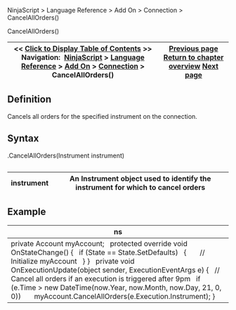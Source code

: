 ﻿
NinjaScript > Language Reference > Add On > Connection > CancelAllOrders()

CancelAllOrders()

| << [Click to Display Table of Contents](connection_cancelallorders.md) >> **Navigation:**     [NinjaScript](ninjascript.md) > [Language Reference](language_reference_wip.md) > [Add On](add_on.md) > [Connection](connection_class.md) > CancelAllOrders() | [Previous page](connection_class.md) [Return to chapter overview](connection_class.md) [Next page](connect.md) |
| --- | --- |
## Definition
Cancels all orders for the specified instrument on the connection.
 
## Syntax
<Connection>.CancelAllOrders(Instrument instrument)
## 

| instrument | An Instrument object used to identify the instrument for which to cancel orders |
| --- | --- |
## 
## 
## Example

| ns |
| --- |
| private Account myAccount;   protected override void OnStateChange() {    if (State == State.SetDefaults)    {        // Initialize myAccount    } }   private void OnExecutionUpdate(object sender, ExecutionEventArgs e) {    // Cancel all orders if an execution is triggered after 9pm    if (e.Time > new DateTime(now.Year, now.Month, now.Day, 21, 0, 0))        myAccount.CancelAllOrders(e.Execution.Instrument); } |
